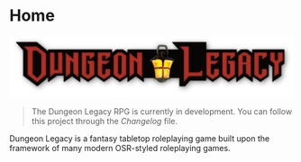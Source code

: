 # Home

![Dungeon Legacy Logo](project/manuscript/_assets/DLRPG.Logo.FC.3700x800@72dpi.png)

>The Dungeon Legacy RPG is currently in development. You can follow this project through the *Changelog* file.

Dungeon Legacy is a fantasy tabletop roleplaying game built upon the framework of many modern OSR-styled roleplaying games.